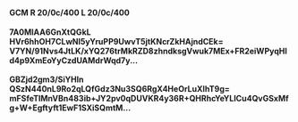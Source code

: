 #### GCM R 20/0c/400 L 20/0c/400
**7A0MlAA6GnXtQGkL**<br/>**HVr6hhOH7CLwNl5yYruPP9UwvT5jtKNcrZkHAjndCEk=**<br/>**V7YN/91Nvs4JtLK/xYQ276trMkRZD8zhndksgVwuk7MEx+FR2eiWPyqHId4p9XmEoYyCzdUAMdrWqd7y...**<br/><br/>
**GBZjd2gm3/SiYHln**<br/>**QSzN440nL9Ro2qLQfGdz3Nu3SQ6RgX4HeOrLuXIhT9g=**<br/>**mFSfeTlMnVBn483ib+JY2pv0qDUVKR4y36R+QHRhcYeYLICu4QvGSxMfg+W+Egftyft1EwF1SXiSQmtM...**
